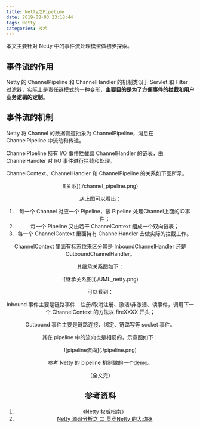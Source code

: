 ```yaml
---
title: Netty之Pipeline
date: 2019-08-03 23:18:44
tags: Netty
categories: 技术
---
```


本文主要针对 Netty 中的事件流处理模型做初步探索。

<!--more-->

## 事件流的作用

Netty  的 ChannelPipeline 和 ChannelHandler 的机制类似于 Servlet 和 Filter 过滤器，实际上是责任链模式的一种变形，**主要目的是为了方便事件的拦截和用户业务逻辑的定制**。

## 事件流的机制

Netty 将 Channel 的数据管道抽象为 ChannelPipeline，消息在 ChannelPipeline 中流动和传递。

ChannelPIpeline 持有 I/O 事件拦截器 ChannelHandler 的链表，由 ChannelHandler 对 I/O 事件进行拦截和处理。

ChannelContext、ChannelHandler 和 ChannelPipeline 的关系如下图所示。

<div align=center>![关系](./channel_pipeline.png)

从上图可以看出：

1. 每一个 Channel 对应一个 Pipeline，该 Pipeline 处理Channel上面的IO事件；
2. 每一个 Pipeline 又由若干 ChannelContext 组成一个双向链表；
3. 每一个 ChannelContext 里面持有 ChannelHandler 去做实际的拦截工作。

ChannelContext 里面有标志位来区分其是 InboundChannelHandler 还是 OutboundChannelHandler。

其继承关系图如下：

<div align=center>![继承关系图](./UML_netty.png)

可以看到：

Inbound 事件主要是链路事件：注册/取消注册、激活/非激活、读事件，调用下一个 ChannelContext 的方法以 fireXXXX 开头；

Outbound 事件主要是链路连接、绑定、链路写等 socket 事件。

其在 pipeline 中的流向也是相反的，示意图如下：

<div align=center>![pipeline流向](./pipeline.png)



参考 Netty 的 pipeline 机制做的一个[demo](https://github.com/leexuehan/MyNetty/tree/master/mynetty/src/main/java/tech/netty/pipeline)。

（全文完）

## 参考资料

1. 《Netty 权威指南》
2. [ Netty 源码分析之 二 贯穿Netty 的大动脉](https://segmentfault.com/a/1190000007309311)

